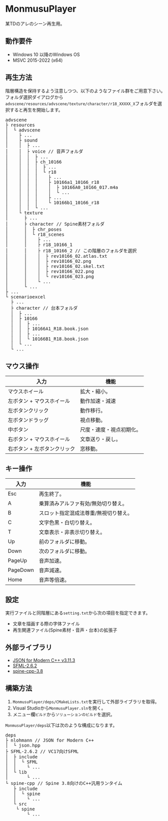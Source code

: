 # MonmusuPlayer
某TDのアレのシーン再生用。

## 動作要件
- Windows 10 以降のWindows OS
- MSVC 2015-2022 (x64)

## 再生方法

階層構造を保持するよう注意しつつ、以下のようなファイル群をご用意下さい。  
フォルダ選択ダイアログから`advscene/resources/advscene/texture/character/r18_XXXXX_X`フォルダを選択すると再生を開始します。
<pre>
advscene
├ resources
│  └ advscene
│    ├ ...
│    ├ sound
│    │  ├ ...
│    │  ├ voice // 音声フォルダ
│    │  │  ├ ...
│    │  │  ├ ch_10166
│    │  │  │  ├ ...
│    │  │  │  └ r18
│    │  │  │    ├ ...
│    │  │  │    ├ 10166a1_10166_r18
│    │  │  │    │  ├ 10166A0_10166_017.m4a
│    │  │  │    │  └ ...
│    │  │  │    ├ ...
│    │  │  │    └ 10166b1_10166_r18
│    │  │  └ ...
│    └ texture
│      ├ ...
│      ├ character // Spine素材フォルダ
│      │  ├ chr_poses
│      │  └ r18_scenes
│      │    ├ ...
│      │    ├ r18_10166_1
│      │    ├ r18_10166_2 // この階層のフォルダを選択
│      │    │  ├ rev10166_02.atlas.txt
│      │    │  ├ rev10166_02.png
│      │    │  ├ rev10166_02.skel.txt
│      │    │  ├ rev10166_022.png
│      │    │  └ rev10166_023.png
│      │    └ ...
│      └ ...
├ ...
└ scenarioexcel
  ├ ...
  ├ character // 台本フォルダ
  │  ├ ...
  │  ├ 10166
  │  │  ├ ...
  │  │  ├ 10166A1_R18.book.json
  │  │  ├ ...
  │  │  └ 10166B1_R18.book.json
  │  └ ...
  └ ...
</pre>

  ## マウス操作
| 入力  | 機能  |
| --- | --- |
| マウスホイール | 拡大・縮小。 |
| 左ボタン + マウスホイール | 動作加速・減速 |
| 左ボタンクリック | 動作移行。 |
| 左ボタンドラッグ | 視点移動。 |
| 中ボタン | 尺度・速度・視点初期化。 |
| 右ボタン + マウスホイール | 文章送り・戻し。 |
| 右ボタン + 左ボタンクリック | 窓移動。 |

## キー操作
| 入力  | 機能  |
| --- | --- |
| Esc | 再生終了。 |
| A   |乗算済みアルファ有効/無効切り替え。 |
| B   | スロット指定混成法尊重/無視切り替え。 |
| C   | 文字色黒・白切り替え。 |
| T   | 文章表示・非表示切り替え。 |
| Up | 前のフォルダに移動。 |
| Down | 次のフォルダに移動。 |
| PageUp | 音声加速。 |
| PageDown | 音声減速。 |
| Home | 音声等倍速。 |  

## 設定

実行ファイルと同階層にある`setting.txt`から次の項目を指定できます。
- 文章を描画する際の字体ファイル
- 再生関連ファイル(Spine素材・音声・台本)の拡張子

## 外部ライブラリ
- [JSON for Modern C++ v3.11.3](https://github.com/nlohmann/json/releases/tag/v3.11.3)
- [SFML-2.6.2](https://www.sfml-dev.org/download/sfml/2.6.2/)
- [spine-cpp-3.8](https://github.com/EsotericSoftware/spine-runtimes/tree/3.8)

## 構築方法

1. `MonmusuPlayer/deps/CMakeLists.txt`を実行して外部ライブラリを取得。
2. Visual Studioから`MonmusuPlayer.sln`を開く。
3. メニュー欄`ビルド`から`ソリューションのビルド`を選択。

`MonmusuPlayer/deps`以下は次のような構成になります。
<pre>
deps
├ nlohmann // JSON for Modern C++
│  └ json.hpp
├ SFML-2.6.2 // VC17向けSFML
│  ├ include
│  │  └ SFML
│  │    └ ...
│  └ lib
│       └ ...
└ spine-cpp // Spine 3.8向けのC++汎用ランタイム
   ├ include
   │  └ spine
   │    └ ...
   └ src
    └ spine
        └ ...
</pre>

